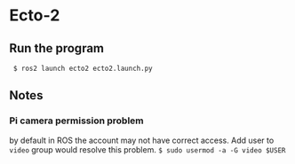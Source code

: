 # Ecto-2

## Run the program
```
 $ ros2 launch ecto2 ecto2.launch.py
```

## Notes
### Pi camera permission problem
by default in ROS the account may not have correct access. Add user to `video` group would resolve this problem.
`$ sudo usermod -a -G video $USER`
